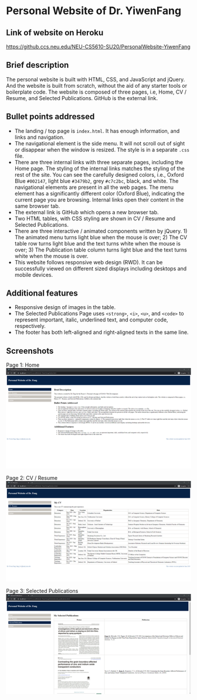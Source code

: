 # Personal Website of Dr. YiwenFang

## Link of website on Heroku
<https://github.ccs.neu.edu/NEU-CS5610-SU20/PersonalWebsite-YiwenFang>

## Brief description

The personal website is built with HTML, CSS, and JavaScript and jQuery. And the website is built from scratch, without the aid of any starter tools or boilerplate code. The website is composed of three pages, i.e, Home, CV / Resume, and Selected Publications. GitHub is the external link.

## Bullet points addressed

* The landing / top page is `index.html`. It has enough information, and links and navigation.
* The navigational element is the side menu. It will not scroll out of sight or disappear when the window is resized. The style is in a separate `.css` file.
* There are three internal links with three separate pages, including the Home page. The styling of the internal links matches the styling of the rest of the site. You can see the carefully designed colors, i.e., Oxford Blue `#002147`, light blue `#3479b2`, grey `#c7c2bc`, black, and white. The navigational elements are present in all the web pages. The menu element has a significantly different color (Oxford Blue), indicating the current page you are browsing. Internal links open their content in the same browser tab.
* The external link is GitHub which opens a new browser tab.
* Two HTML tables, with CSS styling are shown in CV / Resume and Selected Publications.
* There are three interactive / animated components written by jQuery. 1) The animated menu turns light blue when the mouse is over; 2) The CV table row turns light blue and the text turns white when the mouse is over; 3) The Publication table column turns light blue and the text turns white when the mouse is over.
* This website follows responsive web design (RWD). It can be successfully viewed on different sized displays including desktops and mobile devices.

## Additional features
* Responsive design of images in the table.
* The Selected Publications Page uses `<strong>`, `<i>`, `<u>`, and `<code>` to represent important, italic, underlined text, and computer code, respectively.
* The footer has both left-aligned and right-aligned texts in the same line.

## Screenshots

Page 1: Home
![page1](/readme_images/page1.png)

Page 2: CV / Resume
![page2](/readme_images/page2.png)

Page 3: Selected Publications
![page3](/readme_images/page3.png)